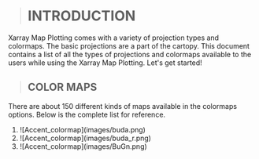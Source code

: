 > # INTRODUCTION

 Xarray Map Plotting comes with a variety of projection types and colormaps. The basic projections are a part of the cartopy. This document contains a list of all the types of   projections and colormaps available to the users while using the Xarray Map Plotting. Let's get started!

> ## COLOR MAPS
There are about 150 different kinds of maps available in the  colormaps options. Below is the complete list for reference.
<ol>
    <li> 
      ![Accent_colormap](images/buda.png)
    </li>
    <li> 
           ![Accent_colormap](images/buda_r.png)
    </li>
    <li> 
           ![Accent_colormap](images/BuGn.png)
    </li>
</ol> 
